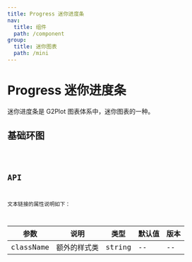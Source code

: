```yaml
---
title: Progress 迷你进度条
nav:
  title: 组件
  path: /component
group:
  title: 迷你图表
  path: /mini
---
```


# Progress 迷你进度条

迷你进度条是 G2Plot 图表体系中，迷你图表的一种。

## 基础环图

<code src="./demo/simple.tsx" />

## API

文本链接的属性说明如下：

| 参数      | 说明         | 类型   | 默认值 | 版本 |
| --------- | ------------ | ------ | ------ | ---- |
| className | 额外的样式类 | string | --     | --   |
